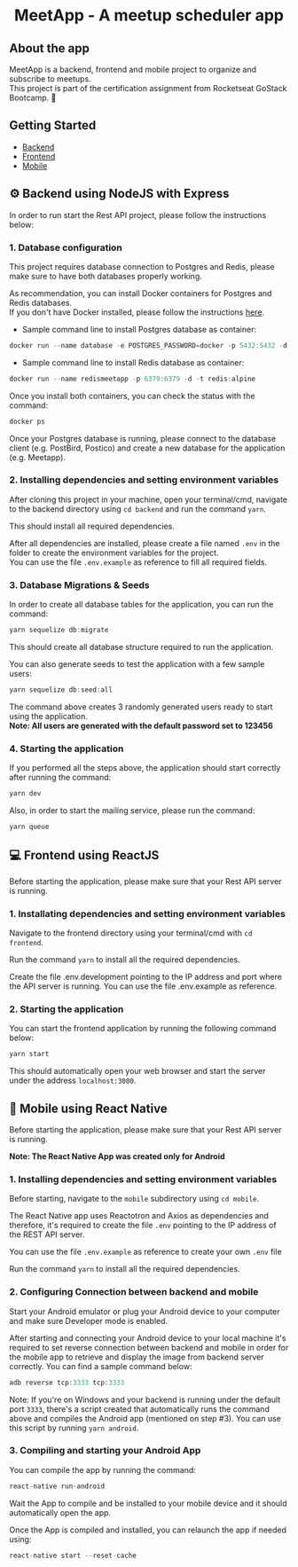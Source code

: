 <h1 align="center">
  MeetApp - A meetup scheduler app
</h1>

## About the app

MeetApp is a backend, frontend and mobile project to organize and subscribe to meetups. <br/>
This project is part of the certification assignment from Rocketseat GoStack Bootcamp. :rocket:

## Getting Started

- <a href="#gear-backend-using-nodejs-with-express">Backend</a>
- <a href="#computer-frontend-using-reactjs">Frontend</a>
- <a href="#iphone-mobile-using-react-native">Mobile</a>

## :gear: Backend using NodeJS with Express

In order to run start the Rest API project, please follow the instructions below:

### 1. Database configuration

This project requires database connection to Postgres and Redis, please make sure to have both databases properly working. <br />

As recommendation, you can install Docker containers for Postgres and Redis databases. <br />
If you don't have Docker installed, please follow the instructions [here](https://docs.docker.com/install/).

- Sample command line to install Postgres database as container:

```js
docker run --name database -e POSTGRES_PASSWORD=docker -p 5432:5432 -d postgres:11
```

- Sample command line to install Redis database as container:

```js
docker run --name redismeetapp -p 6379:6379 -d -t redis:alpine
```

Once you install both containers, you can check the status with the command:

```js
docker ps
```

Once your Postgres database is running, please connect to the database client (e.g. PostBird, Postico) and create a new database for the application (e.g. Meetapp).

### 2. Installing dependencies and setting environment variables

After cloning this project in your machine, open your terminal/cmd, navigate to the backend directory using `cd backend` and run the command `yarn`. <br />

This should install all required dependencies. <br />

After all dependencies are installed, please create a file named `.env` in the folder to create the environment variables for the project. <br />
You can use the file `.env.example` as reference to fill all required fields. <br />

### 3. Database Migrations & Seeds

In order to create all database tables for the application, you can run the command:

```js
yarn sequelize db:migrate
```

This should create all database structure required to run the application. <br />

You can also generate seeds to test the application with a few sample users:

```js
yarn sequelize db:seed:all
```

The command above creates 3 randomly generated users ready to start using the application. <br />
**Note: All users are generated with the default password set to 123456**

### 4. Starting the application

If you performed all the steps above, the application should start correctly after running the command:

```js
yarn dev
```

Also, in order to start the mailing service, please run the command:

```js
yarn queue
```

## :computer: Frontend using ReactJS

Before starting the application, please make sure that your Rest API server is running.

### 1. Installating dependencies and setting environment variables

Navigate to the frontend directory using your terminal/cmd with `cd frontend`. <br />

Run the command `yarn` to install all the required dependencies. <br />

Create the file .env.development pointing to the IP address and port where the API server is running. You can use the file .env.example as reference.

### 2. Starting the application

You can start the frontend application by running the following command below:

```js
yarn start
```

This should automatically open your web browser and start the server under the address `localhost:3000`.

## :iphone: Mobile using React Native

Before starting the application, please make sure that your Rest API server is running.

**Note: The React Native App was created only for Android**

### 1. Installing dependencies and setting environment variables

Before starting, navigate to the `mobile` subdirectory using `cd mobile`. <br />

The React Native app uses Reactotron and Axios as dependencies and therefore, it's required to create the file `.env` pointing to the IP address of the REST API server. <br />

You can use the file `.env.example` as reference to create your own `.env` file <br />

Run the command `yarn` to install all the required dependencies. <br />

### 2. Configuring Connection between backend and mobile

Start your Android emulator or plug your Android device to your computer and make sure Developer mode is enabled. <br />

After starting and connecting your Android device to your local machine it's required to set reverse connection between backend and mobile in order for the mobile app to retrieve and display the image from backend server correctly. You can find a sample command below:

```js
adb reverse tcp:3333 tcp:3333
```

Note: If you're on Windows and your backend is running under the default port `3333`, there's a script created that automatically runs the command above and compiles the Android app (mentioned on step #3). You can use this script by running `yarn android`.

### 3. Compiling and starting your Android App

You can compile the app by running the command:

```js
react-native run-android
```

Wait the App to compile and be installed to your mobile device and it should automatically open the app. <br />

Once the App is compiled and installed, you can relaunch the app if needed using:

```js
react-native start --reset-cache
```

<br />
